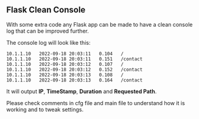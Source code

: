 ## Flask Clean Console

With some extra code any Flask app can be made to have
a clean console log that can be improved further.

The console log will look like this:

```
10.1.1.10   2022-09-18 20:03:11   0.104   /
10.1.1.10   2022-09-18 20:03:11   0.151   /contact
10.1.1.10   2022-09-18 20:03:12   0.107   /
10.1.1.10   2022-09-18 20:03:12   0.152   /contact
10.1.1.10   2022-09-18 20:03:13   0.108   /
10.1.1.10   2022-09-18 20:03:13   0.164   /contact
```


It will output **IP**, **TimeStamp**, **Duration** and **Requested Path**.

Please check comments in cfg file and main file to understand how
it is working and to tweak settings.
